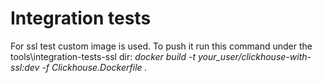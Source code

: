 # Integration tests

For ssl test custom image is used. To push it run this command under the tools\integration-tests-ssl
dir: _docker build -t your_user/clickhouse-with-ssl:dev -f Clickhouse.Dockerfile ._

